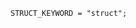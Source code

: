 <!-- This file is generated automatically by infrastructure scripts. Please don't edit by hand. -->

```{ .ebnf .slang-ebnf #STRUCT_KEYWORD }
STRUCT_KEYWORD = "struct";
```
